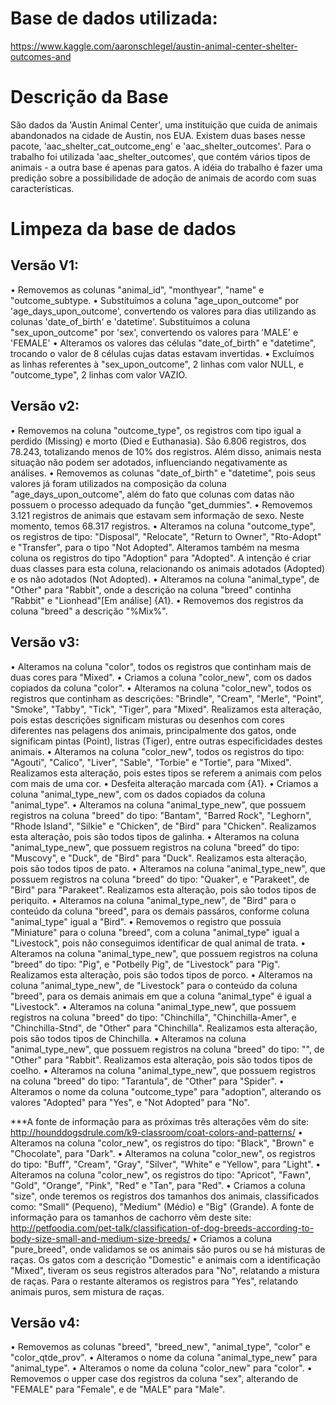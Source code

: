 # Base de dados utilizada:
  https://www.kaggle.com/aaronschlegel/austin-animal-center-shelter-outcomes-and

# Descrição da Base
São dados da 'Austin Animal Center', uma instituição que cuida de animais abandonados na cidade de Austin, nos EUA.
Existem duas bases nesse pacote, 'aac_shelter_cat_outcome_eng' e 'aac_shelter_outcomes'. Para o trabalho foi utilizada 'aac_shelter_outcomes', que contém vários tipos de animais - a outra base é apenas para gatos.
A idéia do trabalho é fazer uma predição sobre a possibilidade de adoção de animais de acordo com suas características.

# Limpeza da base de dados

## Versão V1:
• Removemos as colunas "animal_id", "monthyear", "name" e "outcome_subtype.
• Substituímos a coluna "age_upon_outcome" por 'age_days_upon_outcome', convertendo os valores para dias utilizando as colunas 'date_of_birth' e 'datetime'.
  Substituímos a coluna "sex_upon_outcome" por 'sex', convertendo os valores para 'MALE' e 'FEMALE'
• Alteramos os valores das células "date_of_birth" e "datetime", trocando o valor de 8 células cujas datas estavam invertidas.
• Excluímos as linhas referentes à "sex_upon_outcome", 2 linhas com valor NULL, e "outcome_type", 2 linhas com valor VAZIO.

## Versão v2:

• Removemos na coluna "outcome_type", os registros com tipo igual a perdido (Missing) e morto (Died e Euthanasia). São 6.806 registros, dos 78.243, totalizando menos de 10% dos registros. Além disso, animais nesta situação não podem ser adotados, influenciando negativamente as análises.
• Removemos as colunas "date_of_birth" e "datetime", pois seus valores já foram utilizados na composição da coluna "age_days_upon_outcome", além do fato que colunas com datas não possuem o processo adequado da função "get_dummies".
• Removemos 3.121 registros de animais que estavam sem informação de sexo. Neste momento, temos 68.317 registros.
• Alteramos na coluna "outcome_type", os registros de tipo: "Disposal", "Relocate", "Return to Owner", "Rto-Adopt" e "Transfer", para o tipo "Not Adopted". Alteramos também na mesma coluna os registros do tipo "Adoption" para "Adopted". A intenção é criar duas classes para esta coluna, relacionando os animais adotados (Adopted) e os não adotados (Not Adopted).
• Alteramos na coluna "animal_type", de "Other" para "Rabbit", onde a descrição na coluna "breed" continha "Rabbit" e "Lionhead"[Em análise] {A1}.
• Removemos dos registros da coluna "breed" a descrição "%Mix%".

## Versão v3:

• Alteramos na coluna "color", todos os registros que continham mais de duas cores para "Mixed".
• Criamos a coluna "color_new", com os dados copiados da coluna "color".
• Alteramos na coluna "color_new", todos os registros que continham as descrições: "Brindle", "Cream", "Merle", "Point", "Smoke", "Tabby", "Tick", "Tiger", para "Mixed". Realizamos esta alteração, pois estas descrições significam misturas ou desenhos com cores diferentes nas pelagens dos animais, principalmente dos gatos, onde significam pintas (Point), listras (Tiger), entre outras especificidades destes animais.
• Alteramos na coluna "color_new", todos os registros do tipo: "Agouti", "Calico", "Liver", "Sable", "Torbie" e "Tortie", para "Mixed". Realizamos esta alteração, pois estes tipos se referem a animais com pelos com mais de uma cor.
• Desfeita alteração marcada com {A1}.
• Criamos a coluna "animal_type_new", com os dados copiados da coluna "animal_type".
• Alteramos na coluna "animal_type_new", que possuem registros na coluna "breed" do tipo: "Bantam", "Barred Rock", "Leghorn", "Rhode Island", "Silkie" e "Chicken", de "Bird" para "Chicken". Realizamos esta alteração, pois são todos tipos de galinha.
• Alteramos na coluna "animal_type_new", que possuem registros na coluna "breed" do tipo: "Muscovy", e "Duck", de "Bird" para "Duck". Realizamos esta alteração, pois são todos tipos de pato.
• Alteramos na coluna "animal_type_new", que possuem registros na coluna "breed" do tipo: "Quaker", e "Parakeet", de "Bird" para "Parakeet". Realizamos esta alteração, pois são todos tipos de periquito.
• Alteramos na coluna "animal_type_new", de "Bird" para o conteúdo da coluna "breed", para os demais passáros, conforme coluna "animal_type" igual a "Bird".
• Removemos o registro que possuia "Miniature" para o coluna "breed", com a coluna "animal_type" igual a "Livestock", pois não conseguimos identificar de qual animal de trata.
• Alteramos na coluna "animal_type_new", que possuem registros na coluna "breed" do tipo: "Pig", e "Potbelly Pig", de "Livestock" para "Pig". Realizamos esta alteração, pois são todos tipos de porco.
• Alteramos na coluna "animal_type_new", de "Livestock" para o conteúdo da coluna "breed", para os demais animais em que a coluna "animal_type" é igual a "Livestock".
• Alteramos na coluna "animal_type_new", que possuem registros na coluna "breed" do tipo: "Chinchilla", "Chinchilla-Amer", e "Chinchilla-Stnd", de "Other" para "Chinchilla". Realizamos esta alteração, pois são todos tipos de Chinchilla.
• Alteramos na coluna "animal_type_new", que possuem registros na coluna "breed" do tipo: "", de "Other" para "Rabbit". Realizamos esta alteração, pois são todos tipos de coelho.
• Alteramos na coluna "animal_type_new", que possuem registros na coluna "breed" do tipo: "Tarantula", de "Other" para "Spider".
• Alteramos o nome da coluna "outcome_type" para "adoption", alterando os valores "Adopted" para "Yes", e "Not Adopted" para "No".

***A fonte de informação para as próximas três alterações vêm do site: http://hounddogsdrule.com/k9-classroom/coat-colors-and-patterns/
• Alteramos na coluna "color_new", os registros do tipo: "Black", "Brown" e "Chocolate", para "Dark".
• Alteramos na coluna "color_new", os registros do tipo: "Buff", "Cream", "Gray", "Silver", "White" e "Yellow", para "Light".
• Alteramos na coluna "color_new", os registros do tipo: "Apricot", "Fawn", "Gold", "Orange", "Pink", "Red" e "Tan", para "Red".
• Criamos a coluna "size", onde teremos os registros dos tamanhos dos animais, classificados como: "Small" (Pequeno), "Medium" (Médio) e "Big" (Grande). A fonte de informação para os tamanhos de cachorro vêm deste site: http://petfoodia.com/pet-talk/classification-of-dog-breeds-according-to-body-size-small-and-medium-size-breeds/
• Criamos a coluna "pure_breed", onde validamos se os animais são puros ou se há misturas de raças. Os gatos com a descrição "Domestic" e animais com a identificação "Mixed", tiveram os seus registros alterados para "No", relatando a mistura de raças. Para o restante alteramos os registros para "Yes", relatando animais puros, sem mistura de raças.

## Versão v4:

• Removemos as colunas "breed", "breed_new", "animal_type", "color" e "color_qtde_prov".
• Alteramos o nome da coluna "animal_type_new" para "animal_type".
• Alteramos o nome da coluna "color_new" para "color".
• Removemos o upper case dos registros da coluna "sex", alterando de "FEMALE" para "Female", e de "MALE" para "Male".
